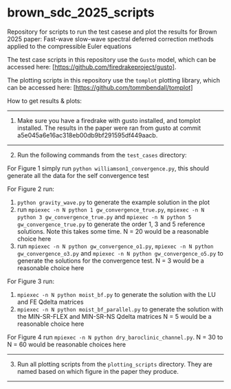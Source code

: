# brown_sdc_2025_scripts

Repository for scripts to run the test casese and plot the results for Brown 2025 paper: Fast-wave slow-wave spectral deferred correction methods applied to the
compressible Euler equations

The test case scripts in this repository use the `Gusto` model, which can be accessed here: [https://github.com/firedrakeproject/gusto]. 

The plotting scripts in this repository use the `tomplot` plotting
library, which can be accessed here: [https://github.com/tommbendall/tomplot]

How to get results & plots:

----------------------------------------------------------------------------------

1. Make sure you have a firedrake with gusto installed, and tomplot installed. The results in the paper were ran from gusto at commit a5e045a6e16ac318eb00db9bf291595df449aacb.

----------------------------------------------------------------------------------
2. Run the following commands from the `test_cases` directory:

  For Figure 1 simply run `python williamson1_convergence.py`, this should generate all the data for the self convergence test
  
  For Figure 2 run:
  1. `python gravity_wave.py` to generate the example solution in the plot
  2. run `mpiexec -n N python 1 gw_convergence_true.py`, `mpiexec -n N python 3 gw_convergence_true.py` and `mpiexec -n N python 5 gw_convergence_true.py` to generate the order 1, 3 and 5 reference solutions. Note this takes some time. N = 20 would be a reasonable choice here
  3. run `mpiexec -n N python gw_convergence_o1.py`, `mpiexec -n N python gw_convergence_o3.py` and `mpiexec -n N python gw_convergence_o5.py` to generate the solutions for the convergence test. N = 3 would be a reasonable choice here
  
  For Figure 3 run: 
  1. `mpiexec -n N python moist_bf.py` to generate the solution with the LU and FE Qdelta matrices
  2. `mpiexec -n N python moist_bf_parallel.py` to generate the solution with the MIN-SR-FLEX and MIN-SR-NS Qdelta matrices
  N = 5 would be a reasonable choice here
 
  For Figure 4 run `mpiexec -n N python dry_baroclinic_channel.py`. N = 30 to N = 60 would be reasonable choices here

----------------------------------------------------------------------------------

3. Run all plotting scripts from the `plotting_scripts` directory. They are named based on which figure in the paper they produce.

----------------------------------------------------------------------------------
